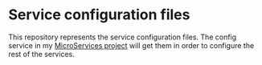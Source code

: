 # Service configuration files

This repository represents the service configuration files. The config service in my [MicroServices project](https://github.com/hajali-amine/cqrs-microservices) will get them in order to configure the rest of the services.